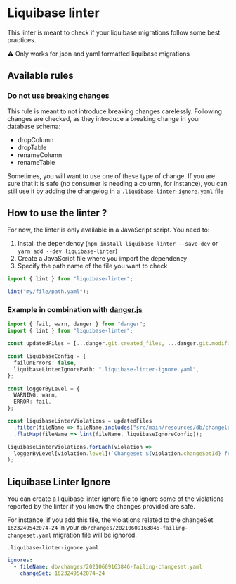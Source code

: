 # Liquibase linter

This linter is meant to check if your liquibase migrations follow some best practices.

⚠️ Only works for json and yaml formatted liquibase migrations

## Available rules

### Do not use breaking changes

This rule is meant to not introduce breaking changes carelessly. Following changes are checked, as they introduce a breaking change in your database schema:

- dropColumn
- dropTable
- renameColumn
- renameTable

Sometimes, you will want to use one of these type of change. If you are sure that it is safe (no consumer is needing a column, for instance), you can still use it by adding the changelog in a [`.liquibase-linter-ignore.yaml`](#liquibase-linter-ignore) file

## How to use the linter ?

For now, the linter is only available in a JavaScript script. You need to:

1. Install the dependency (`npm install liquibase-linter --save-dev` or `yarn add --dev liquibase-linter`)
2. Create a JavaScript file where you import the dependency
3. Specify the path name of the file you want to check

```js
import { lint } from "liquibase-linter";

lint("my/file/path.yaml");
```

### Example in combination with [danger.js](https://danger.systems/js/)

```ts
import { fail, warn, danger } from "danger";
import { lint } from "liquibase-linter";

const updatedFiles = [...danger.git.created_files, ...danger.git.modified_files];

const liquibaseConfig = {
  failOnErrors: false,
  liquibaseLinterIgnorePath: ".liquibase-linter-ignore.yaml",
};

const loggerByLevel = {
  WARNING: warn,
  ERROR: fail,
};

const liquibaseLinterViolations = updatedFiles
  .filter(fileName => fileName.includes("src/main/resources/db/changelog"))
  .flatMap(fileName => lint(fileName, liquibaseIgnoreConfig));

liquibaseLinterViolations.forEach(violation =>
  loggerByLevel[violation.level](`Changeset ${violation.changeSetId} from ${violation.fileName} fails with message: \n    ${violation.message}`)
);
```

## Liquibase Linter Ignore

You can create a liquibase linter ignore file to ignore some of the violations reported by the linter if you know the changes provided are safe.

For instance, if you add this file, the violations related to the changeSet `1623249542074-24` in your `db/changes/20210609163846-failing-changeset.yaml` migration file will be ignored.

`.liquibase-linter-ignore.yaml`

```yaml
ignores:
  - fileName: db/changes/20210609163846-failing-changeset.yaml
    changeSet: 1623249542074-24
```
